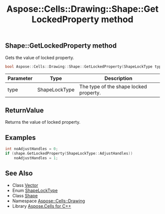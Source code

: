 ﻿---
title: Aspose::Cells::Drawing::Shape::GetLockedProperty method
linktitle: GetLockedProperty
second_title: Aspose.Cells for C++ API Reference
description: 'Aspose::Cells::Drawing::Shape::GetLockedProperty method. Gets the value of locked property in C++.'
type: docs
weight: 3400
url: /cpp/aspose.cells.drawing/shape/getlockedproperty/
---
## Shape::GetLockedProperty method


Gets the value of locked property.

```cpp
bool Aspose::Cells::Drawing::Shape::GetLockedProperty(ShapeLockType type)
```


| Parameter | Type | Description |
| --- | --- | --- |
| type | ShapeLockType | The type of the shape locked property. |

## ReturnValue

Returns the value of locked property.


## Examples


```cpp
int noAdjustHandles = 0;
if (shape.GetLockedProperty(ShapeLockType::AdjustHandles))
    noAdjustHandles = 1;
```

## See Also

* Class [Vector](../../../aspose.cells/vector/)
* Enum [ShapeLockType](../../shapelocktype/)
* Class [Shape](../)
* Namespace [Aspose::Cells::Drawing](../../)
* Library [Aspose.Cells for C++](../../../)
